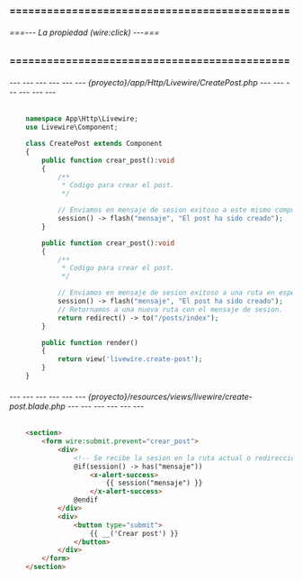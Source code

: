 ### ============================================= ###
###### ===--- La propiedad (wire:click) ---=== ######
### ============================================= ###

<!-- La propiedad (wire:click) permite vincular los datos. -->

###### --- --- --- --- --- --- {proyecto}/app/Http/Livewire/CreatePost.php --- --- --- --- --- --- ######

```php
	namespace App\Http\Livewire;
	use Livewire\Component;

	class CreatePost extends Component
	{
		public function crear_post():void
		{
			/**
			 * Codigo para crear el post.
			 */

			// Enviamos en mensaje de sesion exitoso a este mismo componente.
			session() -> flash("mensaje", "El post ha sido creado");
		}

		public function crear_post():void
		{
			/**
			 * Codigo para crear el post.
			 */

			// Enviamos en mensaje de sesion exitoso a una ruta en especifico.
			session() -> flash("mensaje", "El post ha sido creado");
			// Retornamos a una nueva ruta con el mensaje de sesion.
			return redirect() -> to("/posts/index");
		}

	    public function render()
	    {
	        return view('livewire.create-post');
	    }
	}
```

###### --- --- --- --- --- --- {proyecto}/resources/views/livewire/create-post.blade.php --- --- --- --- --- --- ######

```html
	<section>
		<form wire:submit.prevent="crear_post">
			<div>
				<!-- Se recibe la sesion en la ruta actual o redireccionada y se imprime. -->
				@if(session() -> has("mensaje"))
					<x-alert-success>
						{{ session("mensaje") }}
					</x-alert-success>
				@endif
			</div>
			<div>
				<button type="submit">
					{{ __('Crear post') }}
				</button>
			</div>
		</form>
	</section>
```
